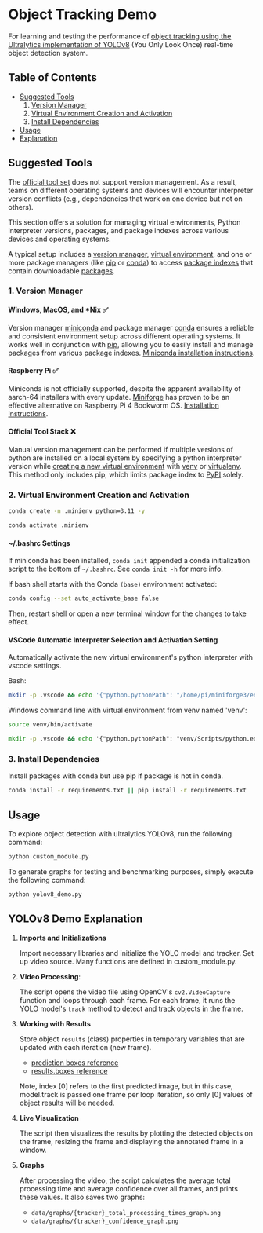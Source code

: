 # Object Tracking Demo

For learning and testing the performance of [object tracking using the Ultralytics implementation of YOLOv8](https://docs.ultralytics.com/modes/track/#tracking) (You Only Look Once) real-time object detection system. 

## Table of Contents
- [Suggested Tools](#suggested-tools)
    1. [Version Manager](#version-manager)
    2. [Virtual Environment Creation and Activation](#virtual-environment-creation-and-activation)
    3. [Install Dependencies](#install-dependencies)
- [Usage](#usage)
- [Explanation](#explanation)

## Suggested Tools
The [official tool set](https://packaging.python.org/en/latest/guides/tool-recommendations/) does not support version management. As a result, teams on different operating systems and devices will encounter interpreter version conflicts (e.g., dependencies that work on one device but not on others).

This section offers a solution for managing virtual environments, Python interpreter versions, packages, and package indexes across various devices and operating systems. 


A typical setup includes a [version manager](https://packaging.python.org/en/latest/guides/tool-recommendations/), [virtual environment](https://packaging.python.org/en/latest/glossary/#term-Virtual-Environment), and one or more package managers (like [pip](https://pip.pypa.io/en/stable/) or [conda](https://packaging.python.org/en/latest/key_projects/#conda)) to access [package indexes](https://packaging.python.org/en/latest/glossary/#term-Package-Index) that contain downloadable [packages](https://packaging.python.org/en/latest/overview/).

### 1. Version Manager

#### Windows, MacOS, and *Nix ✅

Version manager [miniconda](https://docs.anaconda.com/free/miniconda/index.html) and package manager [conda](https://packaging.python.org/en/latest/key_projects/#conda) ensures a reliable and consistent environment setup across different operating systems. It works well in conjunction with [pip](https://pip.pypa.io/en/stable/), allowing you to easily install and manage packages from various package indexes. [Miniconda installation instructions](https://docs.anaconda.com/free/miniconda/index.html#quick-command-line-install).

#### Raspberry Pi ✅
Miniconda is not officially supported, despite the apparent availability of aarch-64 installers with every update. [Miniforge](https://github.com/conda-forge/miniforge) has proven to be an effective alternative on Raspberry Pi 4 Bookworm OS. [Installation instructions](https://github.com/conda-forge/miniforge/?tab=readme-ov-file#install).

#### Official Tool Stack ❌
Manual version management can be performed if multiple versions of python are installed on a local system by specifying a python interpreter version while [creating a new virtual environment](https://packaging.python.org/en/latest/tutorials/installing-packages/#creating-virtual-environments) with [venv](https://packaging.python.org/en/latest/key_projects/#venv) or [virtualenv](https://packaging.python.org/en/latest/key_projects/). This method only includes pip, which limits package index to [PyPI](https://packaging.python.org/en/latest/glossary/#term-Python-Package-Index-PyPI) solely.

### 2. Virtual Environment Creation and Activation
```bash
conda create -n .minienv python=3.11 -y
```
```bash
conda activate .minienv
```
#### ~/.bashrc Settings

If miniconda has been installed, `conda init` appended a conda initialization script to the bottom of `~/.bashrc`. See `conda init -h` for more info. 

If bash shell starts with the Conda `(base)` environment activated:
```bash
conda config --set auto_activate_base false
```

Then, restart shell or open a new terminal window for the changes to take effect.

#### VSCode Automatic Interpreter Selection and Activation Setting
Automatically activate the new virtual environment's python interpreter with vscode settings. 

Bash:

```bash
mkdir -p .vscode && echo '{"python.pythonPath": "/home/pi/miniforge3/envs/.minienv/bin/python"}' > .vscode/settings.json
```

Windows command line with virtual environment from venv named 'venv':
```bash
source venv/bin/activate
```

```cmd
mkdir -p .vscode && echo '{"python.pythonPath": "venv/Scripts/python.exe"}' > .vscode/settings.json
```


### 3. Install Dependencies
Install packages with conda but use pip if package is not in conda.
```bash
conda install -r requirements.txt || pip install -r requirements.txt
```

## Usage
To explore object detection with ultralytics YOLOv8, run the following command:
```bash
python custom_module.py
```
To generate graphs for testing and benchmarking purposes, simply execute the following command:
```bash
python yolov8_demo.py
```

## YOLOv8 Demo Explanation

1. **Imports and Initializations**

    Import necessary libraries and initialize the YOLO model and tracker. Set up video source. Many functions are defined in custom_module.py. 

2. **Video Processing**: 

    The script opens the video file using OpenCV's `cv2.VideoCapture` function and loops through each frame. For each frame, it runs the YOLO model's `track` method to detect and track objects in the frame. 

3. **Working with Results**

    Store object `results` (class) properties in temporary variables that are updated with each iteration (new frame).
    - [prediction boxes reference](https://docs.ultralytics.com/modes/predict/#boxes) 
    - [results.boxes reference](https://docs.ultralytics.com/reference/engine/results/#ultralytics.engine.results.Boxes)

    Note, index [0] refers to the first predicted image, but in this case, model.track is passed one frame per loop iteration, so only [0] values of object results will be needed. 

3. **Live Visualization**

    The script then visualizes the results by plotting the detected objects on the frame, resizing the frame and displaying the annotated frame in a window.

4. **Graphs**

    After processing the video, the script calculates the average total processing time and average confidence over all frames, and prints these values. It also saves two graphs:  
    - `data/graphs/{tracker}_total_processing_times_graph.png`
    - `data/graphs/{tracker}_confidence_graph.png`